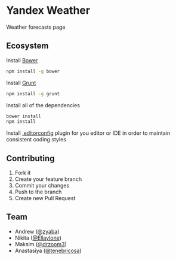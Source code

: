 # Yandex Weather
Weather forecasts page

## Ecosystem
Install [Bower](http://bower.io/)
```bash
npm install -g bower
```

Install [Grunt](http://gruntjs.com/)
```bash
npm install -g grunt
```
Install all of the dependencies
```bash
bower install
npm install
```
Install [.editorconfig](http://editorconfig.org/) plugin for you editor or IDE in order to maintain consistent coding styles  

## Contributing

1. Fork it
2. Create your feature branch 
3. Commit your changes 
4. Push to the branch
5. Create new Pull Request

## Team

- Andrew ([@zyaba](https://github.com/zyaba))
- Nikita ([@Ellaylone](https://github.com/Ellaylone))
- Maksim ([@drzoom3](https://github.com/drzoom3))
- Anastasiya ([@tenebricosa](https://github.com/tenebricosa))
